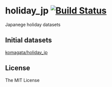 # holiday_jp [![Build Status](https://travis-ci.org/k1LoW/holiday_jp.svg?branch=master)](https://travis-ci.org/k1LoW/holiday_jp)

Japanege holiday datasets

## Initial datasets

[komagata/holiday_jp](https://github.com/komagata/holiday_jp)

## License

The MIT License

